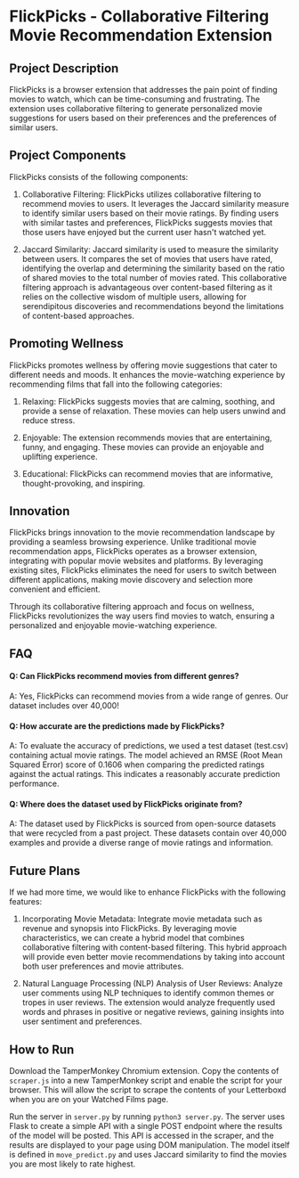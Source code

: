 # FlickPicks - Collaborative Filtering Movie Recommendation Extension

## Project Description
FlickPicks is a browser extension that addresses the pain point of finding movies to watch, which can be time-consuming and frustrating. The extension uses collaborative filtering to generate personalized movie suggestions for users based on their preferences and the preferences of similar users.

## Project Components
FlickPicks consists of the following components:

1. Collaborative Filtering: FlickPicks utilizes collaborative filtering to recommend movies to users. It leverages the Jaccard similarity measure to identify similar users based on their movie ratings. By finding users with similar tastes and preferences, FlickPicks suggests movies that those users have enjoyed but the current user hasn't watched yet.

2. Jaccard Similarity: Jaccard similarity is used to measure the similarity between users. It compares the set of movies that users have rated, identifying the overlap and determining the similarity based on the ratio of shared movies to the total number of movies rated. This collaborative filtering approach is advantageous over content-based filtering as it relies on the collective wisdom of multiple users, allowing for serendipitous discoveries and recommendations beyond the limitations of content-based approaches.

## Promoting Wellness
FlickPicks promotes wellness by offering movie suggestions that cater to different needs and moods. It enhances the movie-watching experience by recommending films that fall into the following categories:

1. Relaxing: FlickPicks suggests movies that are calming, soothing, and provide a sense of relaxation. These movies can help users unwind and reduce stress.

2. Enjoyable: The extension recommends movies that are entertaining, funny, and engaging. These movies can provide an enjoyable and uplifting experience.

3. Educational: FlickPicks can recommend movies that are informative, thought-provoking, and inspiring.
   
## Innovation
FlickPicks brings innovation to the movie recommendation landscape by providing a seamless browsing experience. Unlike traditional movie recommendation apps, FlickPicks operates as a browser extension, integrating with popular movie websites and platforms. By leveraging existing sites, FlickPicks eliminates the need for users to switch between different applications, making movie discovery and selection more convenient and efficient.

Through its collaborative filtering approach and focus on wellness, FlickPicks revolutionizes the way users find movies to watch, ensuring a personalized and enjoyable movie-watching experience.

## FAQ

#### Q: Can FlickPicks recommend movies from different genres?
A: Yes, FlickPicks can recommend movies from a wide range of genres. Our dataset includes over 40,000!

#### Q: How accurate are the predictions made by FlickPicks?
A: To evaluate the accuracy of predictions, we used a test dataset (test.csv) containing actual movie ratings. The model achieved an RMSE (Root Mean Squared Error) score of 0.1606 when comparing the predicted ratings against the actual ratings. This indicates a reasonably accurate prediction performance.

#### Q: Where does the dataset used by FlickPicks originate from?
A: The dataset used by FlickPicks is sourced from open-source datasets that were recycled from a past project. These datasets contain over 40,000 examples and provide a diverse range of movie ratings and information.

## Future Plans

If we had more time, we would like to enhance FlickPicks with the following features:

1. Incorporating Movie Metadata: Integrate movie metadata such as revenue and synopsis into FlickPicks. By leveraging movie characteristics, we can create a hybrid model that combines collaborative filtering with content-based filtering. This hybrid approach will provide even better movie recommendations by taking into account both user preferences and movie attributes.
  
2. Natural Language Processing (NLP) Analysis of User Reviews: Analyze user comments using NLP techniques to identify common themes or tropes in user reviews. The extension would analyze frequently used words and phrases in positive or negative reviews, gaining insights into user sentiment and preferences. 

## How to Run
Download the TamperMonkey Chromium extension. Copy the contents of `scraper.js` into a new TamperMonkey script and enable the script for your browser. This will allow the script to scrape the contents of your Letterboxd when you are on your Watched Films page.

Run the server in `server.py` by running `python3 server.py`. The server uses Flask to create a simple API with a single POST endpoint where the results of the model will be posted. This API is accessed in the scraper, and the results are displayed to your page using DOM manipulation. The model itself is defined in `move_predict.py` and uses Jaccard similarity to find the movies you are most likely to rate highest.